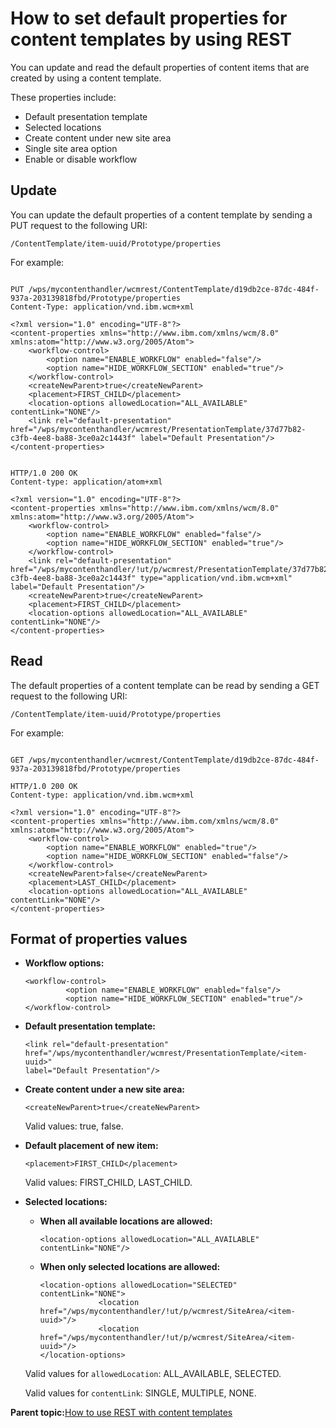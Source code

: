 # How to set default properties for content templates by using REST 

You can update and read the default properties of content items that are created by using a content template.

These properties include:

-   Default presentation template
-   Selected locations
-   Create content under new site area
-   Single site area option
-   Enable or disable workflow

## Update

You can update the default properties of a content template by sending a PUT request to the following URI:

```
/ContentTemplate/item-uuid/Prototype/properties
```

For example:

```

PUT /wps/mycontenthandler/wcmrest/ContentTemplate/d19db2ce-87dc-484f-937a-203139818fbd/Prototype/properties
Content-Type: application/vnd.ibm.wcm+xml

<?xml version="1.0" encoding="UTF-8"?>
<content-properties xmlns="http://www.ibm.com/xmlns/wcm/8.0" xmlns:atom="http://www.w3.org/2005/Atom">
    <workflow-control>
        <option name="ENABLE_WORKFLOW" enabled="false"/>
        <option name="HIDE_WORKFLOW_SECTION" enabled="true"/>
    </workflow-control>
    <createNewParent>true</createNewParent>
    <placement>FIRST_CHILD</placement>
    <location-options allowedLocation="ALL_AVAILABLE" contentLink="NONE"/>
    <link rel="default-presentation" href="/wps/mycontenthandler/wcmrest/PresentationTemplate/37d77b82-c3fb-4ee8-ba88-3ce0a2c1443f" label="Default Presentation"/>
</content-properties>


HTTP/1.0 200 OK
Content-type: application/atom+xml

<?xml version="1.0" encoding="UTF-8"?>
<content-properties xmlns="http://www.ibm.com/xmlns/wcm/8.0" xmlns:atom="http://www.w3.org/2005/Atom">
    <workflow-control>
        <option name="ENABLE_WORKFLOW" enabled="false"/>
        <option name="HIDE_WORKFLOW_SECTION" enabled="true"/>
    </workflow-control>
    <link rel="default-presentation" href="/wps/mycontenthandler/!ut/p/wcmrest/PresentationTemplate/37d77b82-c3fb-4ee8-ba88-3ce0a2c1443f" type="application/vnd.ibm.wcm+xml" label="Default Presentation"/>
    <createNewParent>true</createNewParent>
    <placement>FIRST_CHILD</placement>
    <location-options allowedLocation="ALL_AVAILABLE" contentLink="NONE"/>
</content-properties>

```

## Read

The default properties of a content template can be read by sending a GET request to the following URI:

```
/ContentTemplate/item-uuid/Prototype/properties
```

For example:

```

GET /wps/mycontenthandler/wcmrest/ContentTemplate/d19db2ce-87dc-484f-937a-203139818fbd/Prototype/properties

HTTP/1.0 200 OK
Content-type: application/vnd.ibm.wcm+xml

<?xml version="1.0" encoding="UTF-8"?>
<content-properties xmlns="http://www.ibm.com/xmlns/wcm/8.0" xmlns:atom="http://www.w3.org/2005/Atom">
    <workflow-control>
        <option name="ENABLE_WORKFLOW" enabled="true"/>
        <option name="HIDE_WORKFLOW_SECTION" enabled="false"/>
    </workflow-control>
    <createNewParent>false</createNewParent>
    <placement>LAST_CHILD</placement>
    <location-options allowedLocation="ALL_AVAILABLE" contentLink="NONE"/>
</content-properties>

```

## Format of properties values

-   **Workflow options:**

    ```
    <workflow-control>
             <option name="ENABLE_WORKFLOW" enabled="false"/>
             <option name="HIDE_WORKFLOW_SECTION" enabled="true"/>
    </workflow-control>
    ```

-   **Default presentation template:**

    ```
    <link rel="default-presentation" 
    href="/wps/mycontenthandler/wcmrest/PresentationTemplate/<item-uuid>"  
    label="Default Presentation"/>
    ```

-   **Create content under a new site area:**

    ```
    <createNewParent>true</createNewParent>
    ```

    Valid values: true, false.

-   **Default placement of new item:**

    ```
    <placement>FIRST_CHILD</placement>
    ```

    Valid values: FIRST\_CHILD, LAST\_CHILD.

-   **Selected locations:**

    -   **When all available locations are allowed:**

        ```
        <location-options allowedLocation="ALL_AVAILABLE" contentLink="NONE"/>
        ```

    -   **When only selected locations are allowed:**

        ```
        <location-options allowedLocation="SELECTED" contentLink="NONE">
                     <location href="/wps/mycontenthandler/!ut/p/wcmrest/SiteArea/<item-uuid>"/>
                     <location href="/wps/mycontenthandler/!ut/p/wcmrest/SiteArea/<item-uuid>"/>
        </location-options>
        ```

    Valid values for `allowedLocation`: ALL\_AVAILABLE, SELECTED.

    Valid values for `contentLink`: SINGLE, MULTIPLE, NONE.


**Parent topic:**[How to use REST with content templates ](../wcm/wcm_rest_crud_cont_temp.md)

